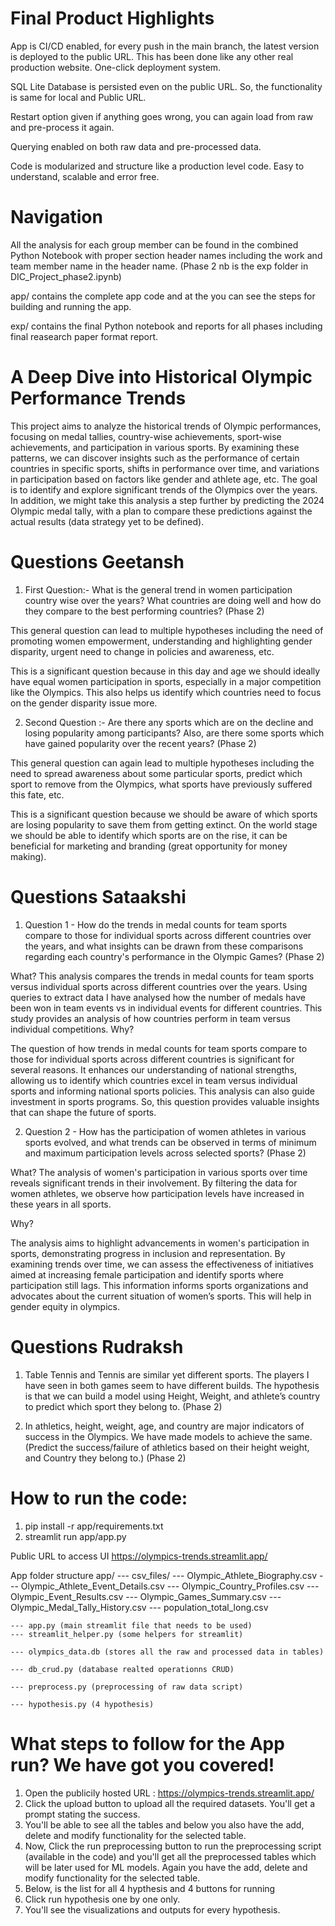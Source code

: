 # Final Product Highlights

App is CI/CD enabled, for every push in the main branch, the latest version is deployed to the public URL. This has been done like any other real production website. One-click deployment system.

SQL Lite Database is persisted even on the public URL. So, the functionality is same for local and Public URL.

Restart option given if anything goes wrong, you can again load from raw and pre-process it again.

Querying enabled on both raw data and pre-processed data.

Code is modularized and structure like a production level code. Easy to understand, scalable and error free.

# Navigation
All the analysis for each group member can be found in the combined Python Notebook with proper section header names including the work and team member name in the header name. (Phase 2 nb is the exp folder in DIC_Project_phase2.ipynb)

app/ contains the complete app code and at the you can see the steps for building and running the app.

exp/ contains the final Python notebook and reports for all phases including final reasearch paper format report.

# A Deep Dive into Historical Olympic Performance Trends

This project aims to analyze the historical trends of Olympic performances, focusing on medal tallies, country-wise achievements, sport-wise achievements, and participation in various sports. By examining these patterns, we can discover insights such as the performance of certain countries in specific sports, shifts in performance over time, and variations in participation based on factors like gender and athlete age, etc. The goal is to identify and explore significant trends of the Olympics over the years.
In addition, we might take this analysis a step further by predicting the 2024 Olympic medal tally, with a plan to compare these predictions against the actual results (data strategy yet to be defined).

# Questions Geetansh

1. First Question:- What is the general trend in women participation country wise over the years? What countries are doing well and how do they compare to the best performing countries? (Phase 2)

This general question can lead to multiple hypotheses including the need of promoting women empowerment, understanding and highlighting gender disparity, urgent need to change in policies and awareness, etc.

This is a significant question because in this day and age we should ideally have equal women participation in sports, especially in a major competition like the Olympics. This also helps us identify which countries need to focus on the gender disparity issue more.

2. Second Question :- Are there any sports which are on the decline and losing popularity among participants? Also, are there some sports which have gained popularity over the recent years? (Phase 2)

This general question can again lead to multiple hypotheses including the need to spread awareness about some particular sports, predict which sport to remove from the Olympics, what sports have previously suffered this fate, etc.

This is a significant question because we should be aware of which sports are losing popularity to save them from getting extinct. On the world stage we should be able to identify which sports are on the rise, it can be beneficial for marketing and branding (great opportunity for money making). 


# Questions Sataakshi 

1. Question 1 - How do the trends in medal counts for team sports compare to those for individual sports across different countries over the years, and what insights can be drawn from these comparisons regarding each country's performance in the Olympic Games?  (Phase 2)

What?
This analysis compares the trends in medal counts for team sports versus individual sports across different countries over the years. Using queries to extract data I have analysed how the number of medals have been won in team events vs in individual events for different countries. This study provides an analysis of how countries perform in team versus individual competitions.
Why?

The question of how trends in medal counts for team sports compare to those for individual sports across different countries is significant for several reasons. It enhances our understanding of national strengths, allowing us to identify which countries excel in team versus individual sports and informing national sports policies. This analysis can also guide investment in sports programs. So, this question provides valuable insights that can shape the future of sports.

2. Question 2 - How has the participation of women athletes in various sports evolved, and what trends can be observed in terms of minimum and maximum participation levels across selected sports? (Phase 2)

What?
The analysis of women's participation in various sports over time reveals significant trends in their involvement. By filtering the data for women athletes, we observe how participation levels have increased in these years in all sports. 

Why?

The analysis aims to highlight advancements in women's participation in sports, demonstrating progress in inclusion and representation. By examining trends over time, we can assess the effectiveness of initiatives aimed at increasing female participation and identify sports where participation still lags. This information informs sports organizations and advocates about the current situation of women’s sports. This will help in gender equity in olympics.

# Questions Rudraksh

1. Table Tennis and Tennis are similar yet different sports. The players I have seen in both games seem to have different builds. The hypothesis is that we can build a model using Height, Weight, and athlete’s country to predict which sport they belong to. (Phase 2)

2. In athletics, height, weight, age, and country are major indicators of success in the Olympics. We have made models to achieve the same. (Predict the success/failure of athletics based on their height weight, and Country they belong to.) (Phase 2)

# How to run the code:
1. pip install -r app/requirements.txt
2. streamlit run app/app.py

Public URL to access UI
https://olympics-trends.streamlit.app/

App folder structure
app/
    --- csv_files/
        --- Olympic_Athlete_Biography.csv
        --- Olympic_Athlete_Event_Details.csv
        --- Olympic_Country_Profiles.csv
        --- Olympic_Event_Results.csv
        --- Olympic_Games_Summary.csv
        --- Olympic_Medal_Tally_History.csv
        --- population_total_long.csv

    --- app.py (main streamlit file that needs to be used)
    --- streamlit_helper.py (some helpers for streamlit)

    --- olympics_data.db (stores all the raw and processed data in tables)

    --- db_crud.py (database realted operationns CRUD)

    --- preprocess.py (preprocessing of raw data script)
    
    --- hypothesis.py (4 hypothesis)

# What steps to follow for the App run? We have got you covered!

1. Open the publicily hosted URL : https://olympics-trends.streamlit.app/
2. Click the upload button to upload all the required datasets. You'll get a prompt stating the success.
3. You'll be able to see all the tables and below you also have the add, delete and modify functionality for the selected table.
4. Now, Click the run preprocessing button to run the preprocessing script (available in the code) and you'll get all the preprocessed tables which will be later used for ML models. Again you have the add, delete and modify functionality for the selected table.
5. Below, is the list for all 4 hypthesis and 4 buttons for running
6. Click run hypothesis one by one only.
7. You'll see the visualizations and outputs for every hypothesis.
